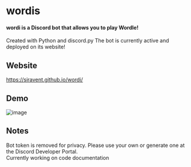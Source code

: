# wordis
#### wordi is a Discord bot that allows you to play Wordle!
Created with Python and discord.py
The bot is currently active and deployed on its website!

## Website
https://siravent.github.io/wordi/

## Demo
![image](https://cdn.discordapp.com/attachments/808213206253961216/950527559794303036/wordle.gif)


## Notes
Bot token is removed for privacy. Please use your own or generate one at the Discord Developer Portal.\
Currently working on code documentation
